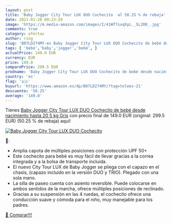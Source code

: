 ```yaml
---
layout: post
title: 'Baby Jogger City Tour LUX DUO Cochecito  al 50.25 % de rebaja'
date: 2021-01-20 09:23:29
image: 'https://m.media-amazon.com/images/I/41Wf7sxqXyL._SL200_.jpg'
comments: true
category: ofertas
author: ring
slug: 'B07LD274MY-es Baby Jogger City Tour LUX DUO Cochecito de bebé desde...'
tags: [ 'bebé','baby','jogger','bebé', ]
actualPrice: 149.0 EUR
currency: EUR
price: 149.0
comparePrice: 299.5 EUR
prodname: 'Baby Jogger City Tour LUX DUO Cochecito de bebé desde nacimiento hasta 20 5 kg  Gris'
country: 'es'
flag: '🇪🇸'
buyurl: 'https://www.amazon.es/dp/B07LD274MY/?tag=tolees-21'
descuento: '50.25'
average: '149.0'
---
```


Tienes [Baby Jogger City Tour LUX DUO Cochecito de bebé desde nacimiento hasta 20 5 kg  Gris](https://www.amazon.es/dp/B07LD274MY/?tag=tolees-21) con precio final de  149.0 EUR (original: 299.5 EUR) (50.25 %  de rebaja) aqui!

[![Baby Jogger City Tour LUX DUO Cochecito ](https://m.media-amazon.com/images/I/41Wf7sxqXyL._SL200_.jpg)](https://www.amazon.es/dp/B07LD274MY/?tag=tolees-21)

🔎:

- Amplia capota de múltiples posiciones con protección UPF 50+
- Este cochecito para bebé es muy fácil de llevar gracias a la correa integrada y a la bolsa de transporte incluida.
- El nuevo City Tour LUX de Baby Jogger se pliega con el capazo en el chasis, (capazo incluido en la versión DUO y TRIO). Plegado con una sola mano.
- La silla de paseo cuenta con asiento reversible. Puede colocarse en ambos sentidos de la marcha, ofrece múltiples posiciones de reclinado.
- Gracias a su suspensión en las 4 ruedas, el cochecito ofrece una conducción suave y cómoda para el niño, muy manejable para los padres.

[🛒 Comprar!!!](https://www.amazon.es/dp/B07LD274MY/?tag=tolees-21)
